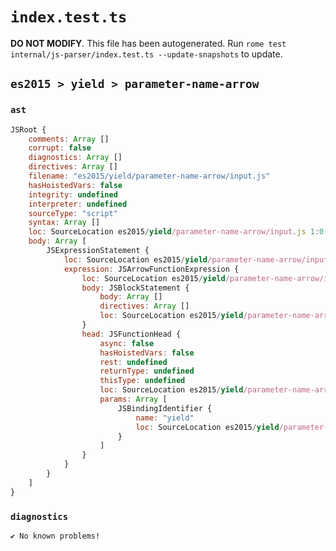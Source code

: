 # `index.test.ts`

**DO NOT MODIFY**. This file has been autogenerated. Run `rome test internal/js-parser/index.test.ts --update-snapshots` to update.

## `es2015 > yield > parameter-name-arrow`

### `ast`

```javascript
JSRoot {
	comments: Array []
	corrupt: false
	diagnostics: Array []
	directives: Array []
	filename: "es2015/yield/parameter-name-arrow/input.js"
	hasHoistedVars: false
	integrity: undefined
	interpreter: undefined
	sourceType: "script"
	syntax: Array []
	loc: SourceLocation es2015/yield/parameter-name-arrow/input.js 1:0-1:13
	body: Array [
		JSExpressionStatement {
			loc: SourceLocation es2015/yield/parameter-name-arrow/input.js 1:0-1:13
			expression: JSArrowFunctionExpression {
				loc: SourceLocation es2015/yield/parameter-name-arrow/input.js 1:0-1:13
				body: JSBlockStatement {
					body: Array []
					directives: Array []
					loc: SourceLocation es2015/yield/parameter-name-arrow/input.js 1:11-1:13
				}
				head: JSFunctionHead {
					async: false
					hasHoistedVars: false
					rest: undefined
					returnType: undefined
					thisType: undefined
					loc: SourceLocation es2015/yield/parameter-name-arrow/input.js 1:0-1:10
					params: Array [
						JSBindingIdentifier {
							name: "yield"
							loc: SourceLocation es2015/yield/parameter-name-arrow/input.js 1:1-1:6 (yield)
						}
					]
				}
			}
		}
	]
}
```

### `diagnostics`

```
✔ No known problems!

```
